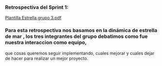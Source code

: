 ### Retrospectiva del Sprint 1:

[Plantilla Estrella grupo 3.pdf](https://github.com/AnyAguirre/Grupo_3_CatDog/files/8319959/Plantilla.Estrella.grupo.3.pdf)
### Para esta retrospectiva nos basamos en la dinámica de estrella de mar , los tres integrantes del grupo debatimos como fue nuestra interaccion como equipo,
que cosas queremos seguir implementando, cuales mejorar y cuales dejar de hacer para realizar un mejor proyecto.
